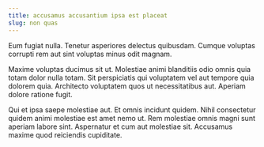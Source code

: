 ```yaml
---
title: accusamus accusantium ipsa est placeat
slug: non quas
---
```


Eum fugiat nulla. Tenetur asperiores delectus quibusdam. Cumque voluptas corrupti rem aut sint voluptas minus odit magnam.

Maxime voluptas ducimus sit ut. Molestiae animi blanditiis odio omnis quia totam dolor nulla totam. Sit perspiciatis qui voluptatem vel aut tempore quia dolorem quia. Architecto voluptatem quos ut necessitatibus aut. Aperiam dolore ratione fugit.

Qui et ipsa saepe molestiae aut. Et omnis incidunt quidem. Nihil consectetur quidem animi molestiae est amet nemo ut. Rem molestiae omnis magni sunt aperiam labore sint. Aspernatur et cum aut molestiae sit. Accusamus maxime quod reiciendis cupiditate.
